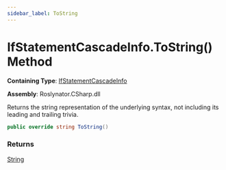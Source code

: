 ```yaml
---
sidebar_label: ToString
---
```


# IfStatementCascadeInfo\.ToString\(\) Method

**Containing Type**: [IfStatementCascadeInfo](../index.md)

**Assembly**: Roslynator\.CSharp\.dll

  
Returns the string representation of the underlying syntax, not including its leading and trailing trivia\.

```csharp
public override string ToString()
```

### Returns

[String](https://docs.microsoft.com/en-us/dotnet/api/system.string)

